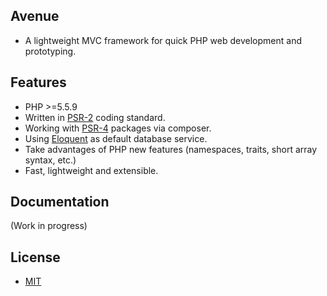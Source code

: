 ## Avenue
- A lightweight MVC framework for quick PHP web development and prototyping.

## Features
- PHP >=5.5.9
- Written in [PSR-2](http://www.php-fig.org/psr/psr-2/) coding standard.
- Working with [PSR-4](http://www.php-fig.org/psr/psr-4/) packages via composer.
- Using [Eloquent](https://github.com/illuminate/database) as default database service.
- Take advantages of PHP new features (namespaces, traits, short array syntax, etc.)
- Fast, lightweight and extensible.

## Documentation
(Work in progress)

## License
- [MIT](https://github.com/borisding/avenue/blob/master/LICENSE)
